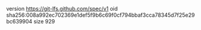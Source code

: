 version https://git-lfs.github.com/spec/v1
oid sha256:008a992ec702369e1def5f9b6c69f0cf794bbaf3cca78345d7f25e29bc639904
size 929
